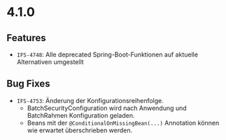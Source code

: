 # 4.1.0
## Features

- `IFS-4748`: Alle deprecated Spring-Boot-Funktionen auf aktuelle Alternativen umgestellt

## Bug Fixes
- `IFS-4753`: Änderung der Konfigurationsreihenfolge.
  * BatchSecurityConfiguration wird nach Anwendung und BatchRahmen Konfiguration geladen.
  * Beans mit der `@ConditionalOnMissingBean(...)` Annotation können wie erwartet überschrieben werden.
